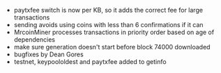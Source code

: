 * paytxfee switch is now per KB, so it adds the correct fee for large transactions
* sending avoids using coins with less than 6 confirmations if it can
* MrcoinMiner processes transactions in priority order based on age of dependencies
* make sure generation doesn't start before block 74000 downloaded
* bugfixes by Dean Gores
* testnet, keypoololdest and paytxfee added to getinfo
